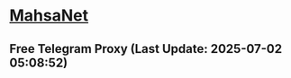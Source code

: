 
# [MahsaNet](https://t.me/mahsa_net)
## Free Telegram Proxy (Last Update: 2025-07-02 05:08:52)

    